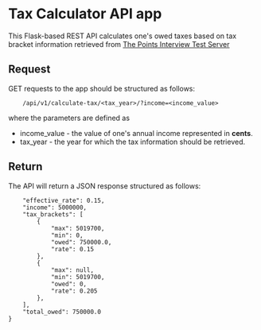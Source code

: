 # Tax Calculator API app

This Flask-based REST API calculates one's owed taxes based on tax bracket information retrieved from [The Points Interview Test Server](https://github.com/Points/interview-test-server/)

## Request

GET requests to the app should be structured as follows:

```
	/api/v1/calculate-tax/<tax_year>/?income=<income_value>
```

where the parameters are defined as

- income_value - the value of one's annual income represented in __cents__.
- tax_year - the year for which the tax information should be retrieved.



## Return

The API will return a JSON response structured as follows:

```
	"effective_rate": 0.15,
    "income": 5000000,
    "tax_brackets": [
        {
            "max": 5019700,
            "min": 0,
            "owed": 750000.0,
            "rate": 0.15
        },
        {
            "max": null,
            "min": 5019700,
            "owed": 0,
            "rate": 0.205
        },
    ],
    "total_owed": 750000.0
}
```